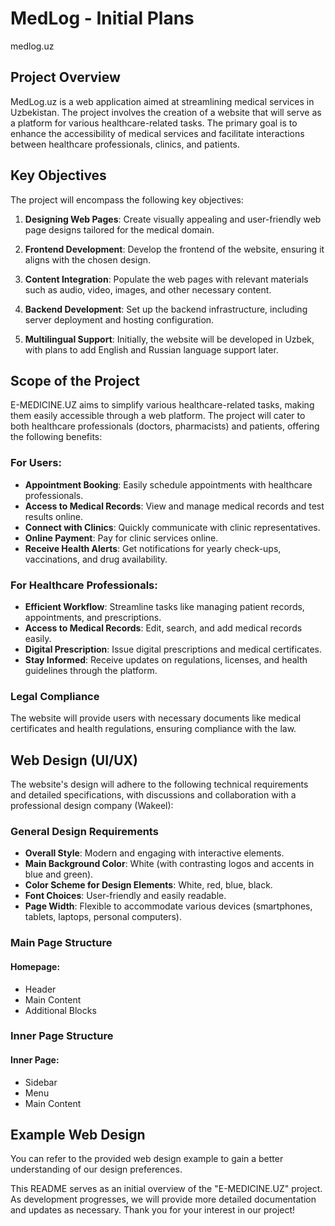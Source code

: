# MedLog - Initial Plans
medlog.uz 
## Project Overview

MedLog.uz is a web application aimed at streamlining medical services in Uzbekistan. The project involves the creation of a website that will serve as a platform for various healthcare-related tasks. The primary goal is to enhance the accessibility of medical services and facilitate interactions between healthcare professionals, clinics, and patients.

## Key Objectives

The project will encompass the following key objectives:

1. **Designing Web Pages**: Create visually appealing and user-friendly web page designs tailored for the medical domain.

2. **Frontend Development**: Develop the frontend of the website, ensuring it aligns with the chosen design.

3. **Content Integration**: Populate the web pages with relevant materials such as audio, video, images, and other necessary content.

4. **Backend Development**: Set up the backend infrastructure, including server deployment and hosting configuration.

5. **Multilingual Support**: Initially, the website will be developed in Uzbek, with plans to add English and Russian language support later.

## Scope of the Project

E-MEDICINE.UZ aims to simplify various healthcare-related tasks, making them easily accessible through a web platform. The project will cater to both healthcare professionals (doctors, pharmacists) and patients, offering the following benefits:

### For Users:

- **Appointment Booking**: Easily schedule appointments with healthcare professionals.
- **Access to Medical Records**: View and manage medical records and test results online.
- **Connect with Clinics**: Quickly communicate with clinic representatives.
- **Online Payment**: Pay for clinic services online.
- **Receive Health Alerts**: Get notifications for yearly check-ups, vaccinations, and drug availability.

### For Healthcare Professionals:

- **Efficient Workflow**: Streamline tasks like managing patient records, appointments, and prescriptions.
- **Access to Medical Records**: Edit, search, and add medical records easily.
- **Digital Prescription**: Issue digital prescriptions and medical certificates.
- **Stay Informed**: Receive updates on regulations, licenses, and health guidelines through the platform.

### Legal Compliance

The website will provide users with necessary documents like medical certificates and health regulations, ensuring compliance with the law.

## Web Design (UI/UX)

The website's design will adhere to the following technical requirements and detailed specifications, with discussions and collaboration with a professional design company (Wakeel):

### General Design Requirements

- **Overall Style**: Modern and engaging with interactive elements.
- **Main Background Color**: White (with contrasting logos and accents in blue and green).
- **Color Scheme for Design Elements**: White, red, blue, black.
- **Font Choices**: User-friendly and easily readable.
- **Page Width**: Flexible to accommodate various devices (smartphones, tablets, laptops, personal computers).

### Main Page Structure

#### Homepage:

- Header
- Main Content
- Additional Blocks

### Inner Page Structure

#### Inner Page:

- Sidebar
- Menu
- Main Content

## Example Web Design

You can refer to the provided web design example to gain a better understanding of our design preferences.

This README serves as an initial overview of the "E-MEDICINE.UZ" project. As development progresses, we will provide more detailed documentation and updates as necessary. Thank you for your interest in our project!
